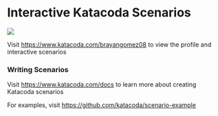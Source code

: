# Interactive Katacoda Scenarios

[![](http://shields.katacoda.com/katacoda/brayangomez08/count.svg)](https://www.katacoda.com/brayangomez08 "Get your profile on Katacoda.com")

Visit https://www.katacoda.com/brayangomez08 to view the profile and interactive scenarios

### Writing Scenarios
Visit https://www.katacoda.com/docs to learn more about creating Katacoda scenarios

For examples, visit https://github.com/katacoda/scenario-example
